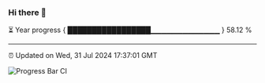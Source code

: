 ### Hi there 👋

⏳ Year progress { █████████████████▁▁▁▁▁▁▁▁▁▁▁▁▁ } 58.12 %

---

⏰ Updated on Wed, 31 Jul 2024 17:37:01 GMT

![Progress Bar CI](https://github.com/IshwaranRudhara/GIT-ACTION/workflows/Progress%20Bar%20CI/badge.svg)
